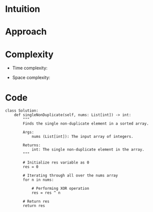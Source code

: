 # Intuition

<!-- Describe your first thoughts on how to solve this problem. -->

# Approach

<!-- Describe your approach to solving the problem. -->

# Complexity

- Time complexity:
<!-- Add your time complexity here, e.g. $$O(n)$$ -->

- Space complexity:
<!-- Add your space complexity here, e.g. $$O(n)$$ -->

# Code

```
class Solution:
    def singleNonDuplicate(self, nums: List[int]) -> int:
        """
        Finds the single non-duplicate element in a sorted array.

        Args:
            nums (List[int]): The input array of integers.

        Returns:
            int: The single non-duplicate element in the array.
        """

        # Initialize res variable as 0
        res = 0

        # Iterating through all over the nums array
        for n in nums:

            # Performing XOR operation
            res = res ^ n

        # Return res
        return res
```
